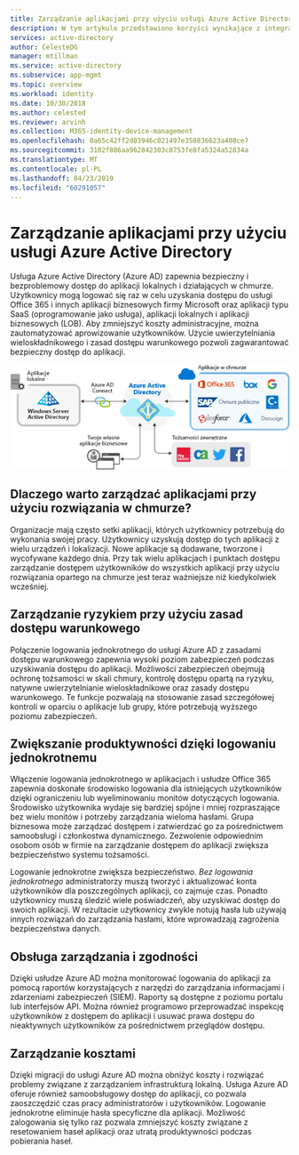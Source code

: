 ```yaml
---
title: Zarządzanie aplikacjami przy użyciu usługi Azure Active Directory | Microsoft Docs
description: W tym artykule przedstawiono korzyści wynikające z integracji usługi Azure Active Directory z aplikacji lokalnymi, w chmurze i SaaS.
services: active-directory
author: CelesteDG
manager: mtillman
ms.service: active-directory
ms.subservice: app-mgmt
ms.topic: overview
ms.workload: identity
ms.date: 10/30/2018
ms.author: celested
ms.reviewer: arvinh
ms.collection: M365-identity-device-management
ms.openlocfilehash: 0a65c42ff2d03946c021497e350836623a408ce7
ms.sourcegitcommit: 3102f886aa962842303c8753fe8fa5324a52834a
ms.translationtype: MT
ms.contentlocale: pl-PL
ms.lasthandoff: 04/23/2019
ms.locfileid: "60291057"
---
```

# <a name="application-management-with-azure-active-directory"></a>Zarządzanie aplikacjami przy użyciu usługi Azure Active Directory

Usługa Azure Active Directory (Azure AD) zapewnia bezpieczny i bezproblemowy dostęp do aplikacji lokalnych i działających w chmurze. Użytkownicy mogą logować się raz w celu uzyskania dostępu do usługi Office 365 i innych aplikacji biznesowych firmy Microsoft oraz aplikacji typu SaaS (oprogramowanie jako usługa), aplikacji lokalnych i aplikacji biznesowych (LOB). Aby zmniejszyć koszty administracyjne, można zautomatyzować aprowizowanie użytkowników. Użycie uwierzytelniania wieloskładnikowego i zasad dostępu warunkowego pozwoli zagwarantować bezpieczny dostęp do aplikacji.

![Aplikacje sfederowane przy użyciu usługi Azure AD](media/what-is-application-management/app-management-overview.png)

## <a name="why-manage-applications-with-a-cloud-solution"></a>Dlaczego warto zarządzać aplikacjami przy użyciu rozwiązania w chmurze?

Organizacje mają często setki aplikacji, których użytkownicy potrzebują do wykonania swojej pracy. Użytkownicy uzyskują dostęp do tych aplikacji z wielu urządzeń i lokalizacji. Nowe aplikacje są dodawane, tworzone i wycofywane każdego dnia. Przy tak wielu aplikacjach i punktach dostępu zarządzanie dostępem użytkowników do wszystkich aplikacji przy użyciu rozwiązania opartego na chmurze jest teraz ważniejsze niż kiedykolwiek wcześniej.

## <a name="manage-risk-with-conditional-access-policies"></a>Zarządzanie ryzykiem przy użyciu zasad dostępu warunkowego
Połączenie logowania jednokrotnego do usługi Azure AD z zasadami dostępu warunkowego zapewnia wysoki poziom zabezpieczeń podczas uzyskiwania dostępu do aplikacji. Możliwości zabezpieczeń obejmują ochronę tożsamości w skali chmury, kontrolę dostępu opartą na ryzyku, natywne uwierzytelnianie wieloskładnikowe oraz zasady dostępu warunkowego. Te funkcje pozwalają na stosowanie zasad szczegółowej kontroli w oparciu o aplikacje lub grupy, które potrzebują wyższego poziomu zabezpieczeń.

## <a name="improve-productivity-with-single-sign-on"></a>Zwiększanie produktywności dzięki logowaniu jednokrotnemu
Włączenie logowania jednokrotnego w aplikacjach i usłudze Office 365 zapewnia doskonałe środowisko logowania dla istniejących użytkowników dzięki ograniczeniu lub wyeliminowaniu monitów dotyczących logowania. Środowisko użytkownika wydaje się bardziej spójne i mniej rozpraszające bez wielu monitów i potrzeby zarządzania wieloma hasłami. Grupa biznesowa może zarządzać dostępem i zatwierdzać go za pośrednictwem samoobsługi i członkostwa dynamicznego. Zezwolenie odpowiednim osobom osób w firmie na zarządzanie dostępem do aplikacji zwiększa bezpieczeństwo systemu tożsamości.

Logowanie jednokrotne zwiększa bezpieczeństwo. *Bez logowania jednokrotnego* administratorzy muszą tworzyć i aktualizować konta użytkowników dla poszczególnych aplikacji, co zajmuje czas. Ponadto użytkownicy muszą śledzić wiele poświadczeń, aby uzyskiwać dostęp do swoich aplikacji. W rezultacie użytkownicy zwykle notują hasła lub używają innych rozwiązań do zarządzania hasłami, które wprowadzają zagrożenia bezpieczeństwa danych. 

## <a name="address-governance-and-compliance"></a>Obsługa zarządzania i zgodności
Dzięki usłudze Azure AD można monitorować logowania do aplikacji za pomocą raportów korzystających z narzędzi do zarządzania informacjami i zdarzeniami zabezpieczeń (SIEM). Raporty są dostępne z poziomu portalu lub interfejsów API. Można również programowo przeprowadzać inspekcję użytkowników z dostępem do aplikacji i usuwać prawa dostępu do nieaktywnych użytkowników za pośrednictwem przeglądów dostępu.

## <a name="manage-costs"></a>Zarządzanie kosztami
Dzięki migracji do usługi Azure AD można obniżyć koszty i rozwiązać problemy związane z zarządzaniem infrastrukturą lokalną. Usługa Azure AD oferuje również samoobsługowy dostęp do aplikacji, co pozwala zaoszczędzić czas pracy administratorów i użytkowników. Logowanie jednokrotne eliminuje hasła specyficzne dla aplikacji. Możliwość zalogowania się tylko raz pozwala zmniejszyć koszty związane z resetowaniem haseł aplikacji oraz utratą produktywności podczas pobierania haseł.

